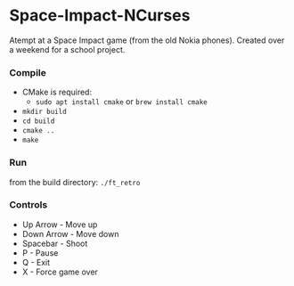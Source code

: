 # Space-Impact-NCurses
Atempt at a Space Impact game (from the old Nokia phones).
Created over a weekend for a school project.

### Compile
* CMake is required:
  * `sudo apt install cmake` or `brew install cmake`
* `mkdir build`
* `cd build`
* `cmake ..`
* `make`

### Run
from the build directory: `./ft_retro`

### Controls
* Up Arrow - Move up
* Down Arrow - Move down
* Spacebar - Shoot
* P - Pause
* Q - Exit
* X - Force game over
